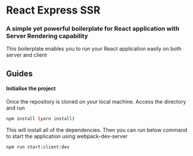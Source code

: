 # React Express SSR #

### A simple yet powerful boilerplate for React application with Server Rendering capability ###

This boilerplate enables you to run your React application easily on both server and client

## Guides ##

#### Initialise the project ####

Once the repository is cloned on your local machine. Access the directory and run

````bash
npm install (yarn install)
````

This will install all of the dependencies. Then you can run below command to start the application using webpack-dev-server

````bash
npm run start:client:dev
````